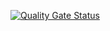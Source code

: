 [![Quality Gate Status](https://sonarcloud.io/api/project_badges/measure?project=veritacodex_IG.Java.Api.Client&metric=alert_status)](https://sonarcloud.io/summary/new_code?id=veritacodex_IG.Java.Api.Client)
